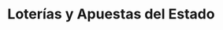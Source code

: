 ---
title: "Loterías y Apuestas del Estado"
url: /benifaio/loterias-y-apuestas-del-estado-carrer-dalmussafes/
shop: lotería
---